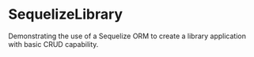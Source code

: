 # SequelizeLibrary
Demonstrating the use of a Sequelize ORM to create a library application with basic CRUD capability.
